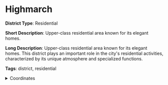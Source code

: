 # Highmarch

**District Type**: Residential

**Short Description**: Upper-class residential area known for its elegant homes.

**Long Description**: Upper-class residential area known for its elegant homes. This district plays an important role in the city's residential activities, characterized by its unique atmosphere and specialized functions.

**Tags**: district, residential

<details>
<summary>Coordinates</summary>

- [5620,5378]
- [5552,5422]
- [5708,5622]
- [6066,5722]
- [6152,5724]
- [6210,5680]
- [6218,5306]
- [6274,5240]
- [6352,5214]
- [6340,3424]
- [6258,3360]
- [6236,3262]
- [6266,3198]
- [6042,2958]
- [5986,2960]
- [5992,2998]
- [5952,3060]
- [5950,3164]
- [5928,3188]
- [5918,3222]
- [5830,3310]
- [5782,3370]
- [5782,3448]
- [5750,3564]
- [5782,3614]
- [5794,3708]
- [5738,3766]
- [5690,3772]
- [5640,3840]
- [5636,3922]
- [5666,3970]
- [5664,4020]
- [5710,4080]
- [5708,4212]
- [5764,4280]
- [5744,4376]
- [5764,4440]
- [5752,4504]
- [5646,4616]
- [5652,4826]
- [5732,4950]
- [5706,4992]
- [5732,5096]
- [5696,5140]
- [5688,5210]
- [5652,5258]

</details>
